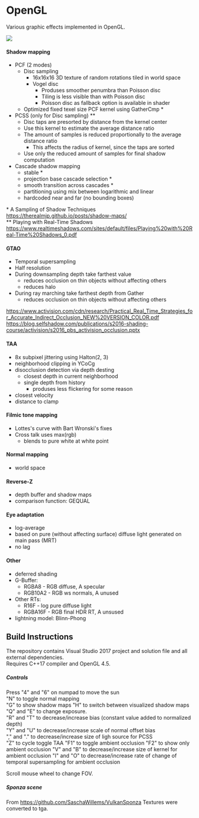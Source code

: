 # OpenGL

Various graphic effects implemented in OpenGL.

![](https://i.ibb.co/LQ4m8Fk/Bez-tytu-u.png)

#### Shadow mapping
- PCF (2 modes)
  - Disc sampling
    - 16x16x16 3D texture of random rotations tiled in world space
    - Vogel disc
      - Produses smoother penumbra than Poisson disc
      - Tiling is less visible than with Poisson disc
      - Poisson disc as fallback option is available in shader
  - Optimized fixed texel size PCF kernel using GatherCmp &#42;
- PCSS (only for Disc sampling) &#42;&#42;
  - Disc taps are presorted by distance from the kernel center
  - Use this kernel to estimate the average distance ratio
  - The amount of samples is reduced proportionally to the average distance ratio
    - This affects the radius of kernel, since the taps are sorted
  - Use only the reduced amount of samples for final shadow computation
- Cascade shadow mapping
  - stable &#42;
  - projection base cascade selection &#42;
  - smooth transition across cascades &#42;
  - partitioning using mix between logarithmic and linear
  - hardcoded near and far (no bounding boxes)

&#42; A Sampling of Shadow Techniques https://therealmjp.github.io/posts/shadow-maps/  
&#42;&#42; Playing with Real-Time Shadows https://www.realtimeshadows.com/sites/default/files/Playing%20with%20Real-Time%20Shadows_0.pdf

#### GTAO
- Temporal supersampling
- Half resolution
- During downsampling depth take farthest value
    - reduces occlusion on thin objects without affecting others
    - reduces halo
- During ray marching take farthest depth from Gather
    - reduces occlusion on thin objects without affecting others

https://www.activision.com/cdn/research/Practical_Real_Time_Strategies_for_Accurate_Indirect_Occlusion_NEW%20VERSION_COLOR.pdf
https://blog.selfshadow.com/publications/s2016-shading-course/activision/s2016_pbs_activision_occlusion.pptx
#### TAA
- 8x subpixel jittering using Halton(2, 3)
- neighborhood clipping in YCoCg
- disocclusion detection via depth desting
    - closest depth in current neighborhood
    - single depth from history
        - produses less flickering for some reason
- closest velocity
- distance to clamp

#### Filmic tone mapping
- Lottes's curve with Bart Wronski's fixes
- Cross talk uses max(rgb)
    - blends to pure white at white point

#### Normal mapping
- world space

#### Reverse-Z
- depth buffer and shadow maps
- comparison function: GEQUAL

#### Eye adaptation
- log-average
- based on pure (without affecting surface) diffuse light generated on main pass (MRT)
- no lag

#### Other
- deferred shading
- G-Buffer:
  - RGBA8 - RGB diffuse, A specular
  - RGB10A2 - RGB ws normals, A unused
- Other RTs:
  - R16F - log pure diffuse light
  - RGBA16F - RGB final HDR RT, A unsused
- lightning model: Blinn-Phong

## Build Instructions
The repository contains Visual Studio 2017 project and solution file and all external dependencies.  
Requires C++17 compiler and OpenGL 4.5.

##### Controls
Press
"4" and "6" on numpad to move the sun  
"N" to toggle normal mapping  
"G" to show shadow maps
"H" to switch between visualized shadow maps
"Q" and "E" to change exposure.  
"R" and "T" to decrease/increase bias (constant value added to normalized depth)  
"Y" and "U" to decrease/increase scale of normal offset bias  
"," and "." to decrease/increase size of ligh source for PCSS  
"Z" to cycle toggle TAA
"F1" to toggle ambient occlusion
"F2" to show only ambient occlusion
"V" and "B" to decrease/increase size of kernel for ambient occlusion
"I" and "O" to decrease/increase rate of change of temporal supersampling for ambient occlusion

Scroll mouse wheel to change FOV.


##### Sponza scene
From https://github.com/SaschaWillems/VulkanSponza
Textures were converted to tga.